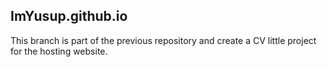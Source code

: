 ## ImYusup.github.io

This branch is part of the previous repository and create a CV little project for the hosting website.


